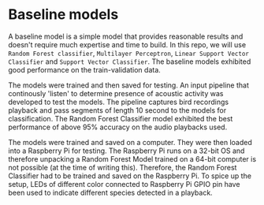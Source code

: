 # Baseline models

A baseline model is a simple model that provides reasonable results and doesn't require much expertise and time to build. In this repo, we will use `Random Forest classifier`, `Multilayer Perceptron`, `Linear Support Vector Classifier` and `Support Vector Classifier`. The baseline models exhibited good performance on the train-validation data. 

The models were trained and then saved for testing. An input pipeline that continously 'listen' to determine presence of acoustic activity was developed to test the models. The pipeline captures bird recordings playback and pass segments of length 10 second to the models for classification. The Random Forest Classifier model exhibited the best performance of above 95% accuracy on the audio playbacks used.

The models were trained and saved on a computer. They were then loaded into a Raspberry Pi for testing. The Raspberry Pi runs on a 32-bit OS and therefore unpacking a Random Forest Model trained on a 64-bit computer is not possible (at the time of writing this). Therefore, the Random Forest Classifier had to be trained and saved on the Raspberry Pi. To spice up the setup, LEDs of different color connected to Raspberry Pi GPIO pin have been used to indicate different species detected in a playback.
